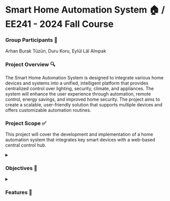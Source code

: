 # Smart Home Automation System 🏠 / EE241 - 2024 Fall Course #

### Group Participants 👥 ###
Arhan Burak Tüzün, Duru Koru, Eylül Lâl Alnıpak

### Project Overview 🔍 ###
The Smart Home Automation System is designed to integrate various home devices and systems into a unified, intelligent platform that provides centralized control over lighting, security, climate, and appliances. The system will enhance the user experience through automation, remote control, energy savings, and improved home security. The project aims to create a scalable, user-friendly solution that supports multiple devices and offers customizable automation routines.

<h3>Project Scope ✅</h3>
  
This project will cover the development and implementation of a home automation system that integrates key smart devices with a web-based central control hub.

<details>

<summary><h3>Objectives 💭</h3></summary>
  
- Comfort 🛌🏻:
> Automate everyday tasks such as lighting, climate control, and appliance management to provide convenience and a better living experience.
- Energy Efficiency 🔋:
> Use smart devices to optimize energy consumption, such as adjusting heating/cooling and turning off unused appliances.
- Security 🛡️:
> Implement real-time monitoring and alert systems to enhance home safety, including smart locks and motion sensors.
- Accessibility 📱:
> Provide remote access and control through a web interface.
- Scalability 🔩:
> Ensure the system is modular, allowing future expansion with additional devices and features.
</details>

<details>
<summary><h3>Features 🧮</h3></summary>

___*Codes for the features will be written as the course progresses, more features may be added or removed throughout the semester as we learn what the BASYS3 board is capable of and for better functionality.___
- [ ] Smart Lighting 💡:
> Automated control of lighting for different rooms, with the ability to set schedules and scenes.
- [ ] Smart Thermostat 🌡️:
> Adaptive temperature control for energy efficiency and comfort.
- [ ] Security System 🔒:
> Motion detectors, and door/window sensors with real-time notifications. (Camera connection suspended until learning if possible with BASYS3 board.)
- [ ] Smart Plugs🔌:
> Automated control of various appliances with energy monitoring capabilities.
- [ ] ~~Web Control 🌐~~:
> ~~Web Interface to access and control the smart features.~~ (Suspended until learning if possible with BASYS3 board.)
</details>

